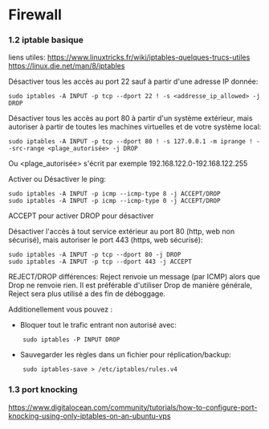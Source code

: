 # Firewall

### 1.2 iptable basique

liens utiles:
https://www.linuxtricks.fr/wiki/iptables-quelques-trucs-utiles
https://linux.die.net/man/8/iptables


Désactiver tous les accès au port 22 sauf à partir d'une adresse IP donnée:
```
sudo iptables -A INPUT -p tcp --dport 22 ! -s <addresse_ip_allowed> -j DROP
```



Désactiver tous les accès au port 80 à partir d'un système extérieur, mais autoriser à partir de toutes les machines virtuelles et de votre système local:
```
sudo iptables -A INPUT -p tcp --dport 80 ! -s 127.0.0.1 -m iprange ! --src-range <plage_autorisée> -j DROP
```
Ou <plage_autorisée> s'écrit par exemple 192.168.122.0-192.168.122.255



Activer ou Désactiver le ping:
```
sudo iptables -A INPUT -p icmp --icmp-type 8 -j ACCEPT/DROP
sudo iptables -A INPUT -p icmp --icmp-type 0 -j ACCEPT/DROP
```
ACCEPT pour activer DROP pour désactiver

Désactiver l'accès à tout service extérieur au port 80 (http, web non sécurisé), mais
autoriser le port 443 (https, web sécurisé):
```
sudo iptables -A INPUT -p tcp --dport 80 -j DROP
sudo iptables -A INPUT -p tcp --dport 443 -j ACCEPT
```

REJECT/DROP différences:
Reject renvoie un message (par ICMP) alors que Drop ne renvoie rien. Il est préférable d'utiliser Drop de manière générale, Reject sera plus utilisé a des fin de déboggage.

Additionellement vous pouvez : 
- Bloquer tout le trafic entrant non autorisé avec:
```
    sudo iptables -P INPUT DROP
```
- Sauvegarder les règles dans un fichier pour réplication/backup:
```
    sudo iptables-save > /etc/iptables/rules.v4
```

### 1.3 port knocking 
https://www.digitalocean.com/community/tutorials/how-to-configure-port-knocking-using-only-iptables-on-an-ubuntu-vps